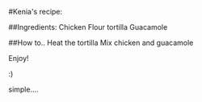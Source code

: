 #Kenia's  recipe:

##Ingredients:
Chicken
Flour tortilla
Guacamole

##How to..
Heat the tortilla
Mix chicken and guacamole

Enjoy!

:)

simple....
